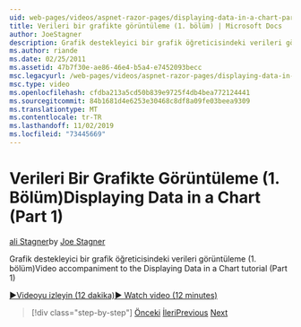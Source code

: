 ```yaml
---
uid: web-pages/videos/aspnet-razor-pages/displaying-data-in-a-chart-part-1
title: Verileri bir grafikte görüntüleme (1. bölüm) | Microsoft Docs
author: JoeStagner
description: Grafik destekleyici bir grafik öğreticisindeki verileri görüntüleme (1. bölüm)
ms.author: riande
ms.date: 02/25/2011
ms.assetid: 47b7f30e-ae86-46e4-b5a4-e7452093becc
msc.legacyurl: /web-pages/videos/aspnet-razor-pages/displaying-data-in-a-chart-part-1
msc.type: video
ms.openlocfilehash: cfdba213a5cd50b839e9725f4db4bea772124441
ms.sourcegitcommit: 84b1681d4e6253e30468c8df8a09fe03beea9309
ms.translationtype: MT
ms.contentlocale: tr-TR
ms.lasthandoff: 11/02/2019
ms.locfileid: "73445669"
---
```

# <a name="displaying-data-in-a-chart-part-1"></a><span data-ttu-id="28079-103">Verileri Bir Grafikte Görüntüleme (1. Bölüm)</span><span class="sxs-lookup"><span data-stu-id="28079-103">Displaying Data in a Chart (Part 1)</span></span>

<span data-ttu-id="28079-104">[ali Stagner](https://github.com/JoeStagner)</span><span class="sxs-lookup"><span data-stu-id="28079-104">by [Joe Stagner](https://github.com/JoeStagner)</span></span>

<span data-ttu-id="28079-105">Grafik destekleyici bir grafik öğreticisindeki verileri görüntüleme (1. bölüm)</span><span class="sxs-lookup"><span data-stu-id="28079-105">Video accompaniment to the Displaying Data in a Chart tutorial (Part 1)</span></span>

<span data-ttu-id="28079-106">[&#9654;Videoyu izleyin (12 dakika)](https://channel9.msdn.com/Blogs/ASP-NET-Site-Videos/displaying-data-in-a-chart-(part-1))</span><span class="sxs-lookup"><span data-stu-id="28079-106">[&#9654; Watch video (12 minutes)](https://channel9.msdn.com/Blogs/ASP-NET-Site-Videos/displaying-data-in-a-chart-(part-1))</span></span>

> [!div class="step-by-step"]
> <span data-ttu-id="28079-107">[Önceki](displaying-data-in-a-grid.md)
> [İleri](displaying-data-in-a-chart-part-2.md)</span><span class="sxs-lookup"><span data-stu-id="28079-107">[Previous](displaying-data-in-a-grid.md)
[Next](displaying-data-in-a-chart-part-2.md)</span></span>
